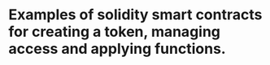 # Examples of solidity smart contracts for creating a token, managing access and applying functions.
